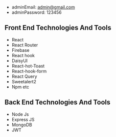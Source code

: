 * adminEmail: admin@gmail.com
* adminPassword: 123456


## Front End Technologies And Tools

- React
- React Router
- Firebase
- React hook
- DaisyUI
- React-hot-Toast
- React-hook-form
- React Query
- Sweetalert2
- Npm etc

## Back End Technologies And Tools

- Node Js
- Express JS
- MongoDB
- JWT